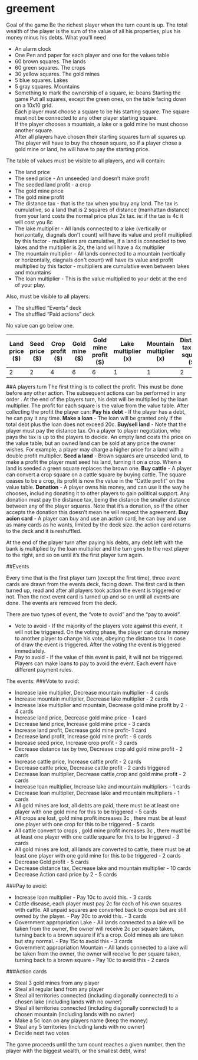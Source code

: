 # greement

Goal of the game
Be the richest player when the turn count is up. The total wealth of the player is the sum of the value of all his 
properties, plus his money minus his debts.
What you’ll need
- An alarm clock
- One Pen and paper for each player and one for the values table
- 60 brown squares. The lands
- 60 green squares. The crops
- 30 yellow squares. The gold mines
- 5 blue squares. Lakes
- 5 gray squares. Mountains
- Something to mark the ownership of a square, ie: beans
Starting the game
Put all squares, except the green ones, on the table facing down on a 10x10 grid.   
Each player must choose a square to be his starting square. The square must not be connected to any other 
player starting square.  
If the player chooses a mountain, a lake or a gold mine he must choose another square.  
After all players have chosen their starting squares turn all squares up. The player will have to buy 
the chosen square, so if a player chose a gold mine or land, he will have to pay the starting price.   


The table of values must be visible to all players, and will contain:
- The land price
- The seed price - An unseeded land doesn’t make profit
- The seeded land profit - a crop
- The gold mine price
- The gold mine profit 
- The distance tax -   that is the tax when you buy any land. The tax is cumulative, so a land that 
is 2 squares of distance (manhattan distance) from your land costs the normal price plus 2x tax. ie: 
if the tax is 4c it will cost you 8c
- The lake multiplier  - All lands connected to a lake (vertically or horizontally, diagnals don't count) 
will have its value and profit multiplied by this factor - multipliers are cumulative, 
if a land is connected to two lakes and the multiplier is 2x, the land will have a 4x multiplier
- The mountain multiplier - All lands connected to a mountain (vertically or horizontally, diagnals 
don't count) will have its value and profit multiplied by this factor - multipliers are 
cumulative even between lakes and mountains
- The loan multiplier - This is the value multiplied to your debt at the end of your play.

Also, must be visible to all players:
- The shuffled “Events” deck
- The shuffled “Paid actions” deck

No value can go below one.

|Land price ($)|Seed price ($)|Crop profit ($)|Gold mine ($)|Gold mine profit ($)|Lake multiplier (x)|Mountain multiplier (x)|Distance tax(per square) ($)|Loan multiplier (x)|Cattle price ($)|Cattle profit ($)|Action card ($)|
|--------------|--------------|---------------|-------------|--------------------|-------------------|-----------------------|----------------------------|-------------------|----------------|-----------------|---------------|
|2             |2             |4              |6            |6                   |1                  |1                      |2                           |2                  |8               |8                |15             |

##A players turn
The first thing is to collect the profit. This must be done before any 
other action. The subsequent
actions can be performed in any order . At the end of the players turn, his debt will be multiplied by 
the loan multiplier.
The profit for each square is the value from the value table. 
After collecting the profit the player can:
**Pay his debt** - If the player has a debt, he can pay it any time.
**Make a loan** - The loan will be granted only if the total debt plus the loan does not exceed 20c.
**Buy/sell land** - Note that the player must pay the distance tax. 
On a player to player negotiation, who pays the tax is up to the players to decide. An empty land costs 
the price on the value table, 
but an owned land can be sold at any price the owner wishes. For example, a player may charge a higher 
price for a land with a double profit multiplier.
**Seed a land** - Brown squares are unseeded land, to make a profit the player must seed his land, turning 
it on a crop. When a land is seeded a 
green square replaces the brown one.
**Buy cattle** - A player can convert a crop square on a cattle square by buying cattle. The square ceases to 
be a crop, its profit is now the value in 
the “Cattle profit” on the value table.
**Donation** - A player owns his money, and can use it the way he chooses, including donating it to other 
players to gain political support. Any donation must pay the 
distance tax, being the distance the smaller distance between any of the player squares. Note that it’s a 
donation, so if the other accepts the donation this doesn’t 
mean he will respect the agreement.
**Buy acion card** - A player can buy and use an action card, he can buy and use as many cards as he wants, 
limited by the deck size.  the action card returns to the deck and it is reshuffled.

At the end of the player turn after paying his debts, any debt left with the bank is multiplied by the loan 
multiplier and the turn goes to the next 
player to the right, and so on until it’s the first player turn again.

##Events

Every time that is the first player turn (except the first time), three event cards are drawn from the 
events deck, facing down. The first card is then turned up, 
read and after all players took action the event is triggered or not. Then the next event card is turned 
up and so on until all events are done. 
The events are removed from the deck.    

There are two types of event, the “vote to avoid” and the “pay to avoid”.
- Vote to avoid - If the majority of the players vote against this event, it will not be triggered. On the 
voting phase, the player can donate money to another 
player to change his vote, obeying the distance tax. In case of draw the event is triggered. After the 
voting the event is triggered immediately.
- Pay to avoid - If the value of this event is paid, it will not be triggered. Players can make loans to 
pay to avoid the event. Each event have different payment rules.

The events:
###Vote to avoid:
- Increase lake multiplier, Decrease mountain multiplier - 4 cards
- Increase mountain multiplier, Decrease lake multiplier  - 2 cards
- Increase lake multiplier and mountain, Decrease gold mine profit by 2 - 4 cards
- Increase land price, Decrease gold mine price - 1 card
- Decrease land price, Increase gold mine price - 3 cards
- Increase land profit, Decrease gold mine profit- 1 card
- Decrease land profit, Increase gold mine profit - 6 cards
- Increase seed price, Increase crop profit - 3 cards
- Decrease distance tax by two, Decrease crop ald gold mine profit - 2 cards
- Increase cattle price, Increase cattle profit - 2 cards
- Decrease cattle price, Decrease cattle profit - 2 cards triggered
- Decrease loan multiplier, Decrease cattle,crop and gold mine profit - 2 cards
- Increase loan multiplier, Increase lake and mountain multipliers - 1 cards
- Decrease loan multiplier, Decrease lake and mountain multipliers - 1 cards
- All gold mines are lost, all debts are paid, there must be at least one player with one gold mine for 
this to be triggered - 5 cards
- All crops are lost, gold mine profit increases 3c , there must be at least one player with one crop for 
this to be triggered - 5 cards
- All cattle convert to crops , gold mine profit increases 3c , there must be at least one player with one 
cattle square for this to be triggered - 3 cards
- All gold mines are lost, all lands are converted to cattle, there must be at least one player with one 
gold mine for this to be triggered - 2 cards
- Decrease Gold profit - 5 cards
- Decrease distance tax, Decrease lake and mountain multiplier - 10  cards
- Decrease Action card price by 2 - 5 cards

###Pay to avoid:
- Increase loan multiplier - Pay 10c to avoid this. - 3 cards
- Cattle disease, each player must pay 2c for each of his own squares with cattle. All unpaid squares are 
converted back to crops but are still owned by the player. - Pay 20c to avoid this. - 3 cards
- Government appropriation Lake - All lands connected to a lake will be taken from the owner, the owner 
will receive 2c per square taken, turning back to a 
brown square if it's a crop. Gold mines als are taken but stay normal. - Pay 15c to avoid 
this - 3 cards
- Government appropriation Mountain - All lands connected to a lake will be taken from the owner, the 
owner will receive 1c per square taken, turning back to a 
brown square - Pay 10c to avoid this - 2 cards

###Action cards
- Steal 3 gold mines from any player
- Steal all regular land from any player
- Steal all territories connected (including diagonally connected) to a chosen lake (including lands with no owner)
- Steal all territories connected (including diagonally connected) to a chosen mountain (including lands with no owner)
- Make a 5c loan on any players name (keep the money)
- Steal any 5 territories (including lands with no owner)
- Decide next two votes

The game proceeds until the turn count reaches a given number, then the player with the biggest wealth, or the smallest debt, wins!